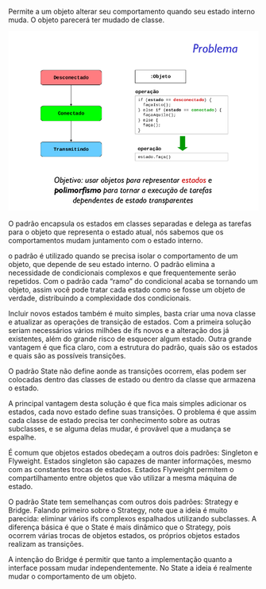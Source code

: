 Permite a um objeto alterar seu comportamento quando seu estado interno muda. O objeto parecerá ter mudado de classe.

![alt text](problem.png)

O padrão encapsula os estados em classes separadas e delega as tarefas para o objeto que representa o estado atual, nós sabemos que os comportamentos mudam juntamento com o estado interno.

o padrão é utilizado quando se precisa isolar o comportamento de um objeto, que depende de seu estado interno. O padrão elimina a necessidade de condicionais complexos e que frequentemente serão repetidos. Com o padrão cada “ramo” do condicional acaba se tornando um objeto, assim você pode tratar cada estado como se fosse um objeto de verdade, distribuindo a complexidade dos condicionais.

Incluir novos estados também é muito simples, basta criar uma nova classe e atualizar as operações de transição de estados. Com a primeira solução seriam necessários vários milhões de ifs novos e a alteração dos já existentes, além do grande risco de esquecer algum estado. Outra grande vantagem é que fica claro, com a estrutura do padrão, quais são os estados e quais são as possíveis transições.

O padrão State não define aonde as transições ocorrem, elas podem ser colocadas dentro das classes de estado ou dentro da classe que armazena o estado. 

A principal vantagem desta solução é que fica mais simples adicionar os estados, cada novo estado define suas transições. O problema é que assim cada classe de estado precisa ter conhecimento sobre as outras subclasses, e se alguma delas mudar, é provável que a mudança se espalhe.

É comum que objetos estados obedeçam a outros dois padrões: Singleton e Flyweight. Estados singleton são capazes de manter informações, mesmo com as constantes trocas de estados. Estados Flyweight permitem o compartilhamento entre objetos que vão utilizar a mesma máquina de estado.

O padrão State tem semelhanças com outros dois padrões: Strategy e Bridge. Falando primeiro sobre o Strategy, note que a ideia é muito parecida: eliminar vários ifs complexos espalhados utilizando subclasses. A diferença básica é que o State é mais dinâmico que o Strategy, pois ocorrem várias trocas de objetos estados, os próprios objetos estados realizam as transições.

A intenção do Bridge é permitir que tanto a implementação quanto a interface possam mudar independentemente. No State a ideia é realmente mudar o comportamento de um objeto.












